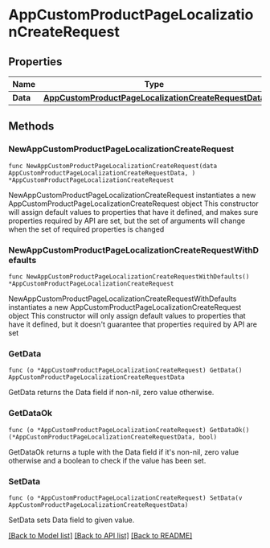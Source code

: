 # AppCustomProductPageLocalizationCreateRequest

## Properties

Name | Type | Description | Notes
------------ | ------------- | ------------- | -------------
**Data** | [**AppCustomProductPageLocalizationCreateRequestData**](AppCustomProductPageLocalizationCreateRequestData.md) |  | 

## Methods

### NewAppCustomProductPageLocalizationCreateRequest

`func NewAppCustomProductPageLocalizationCreateRequest(data AppCustomProductPageLocalizationCreateRequestData, ) *AppCustomProductPageLocalizationCreateRequest`

NewAppCustomProductPageLocalizationCreateRequest instantiates a new AppCustomProductPageLocalizationCreateRequest object
This constructor will assign default values to properties that have it defined,
and makes sure properties required by API are set, but the set of arguments
will change when the set of required properties is changed

### NewAppCustomProductPageLocalizationCreateRequestWithDefaults

`func NewAppCustomProductPageLocalizationCreateRequestWithDefaults() *AppCustomProductPageLocalizationCreateRequest`

NewAppCustomProductPageLocalizationCreateRequestWithDefaults instantiates a new AppCustomProductPageLocalizationCreateRequest object
This constructor will only assign default values to properties that have it defined,
but it doesn't guarantee that properties required by API are set

### GetData

`func (o *AppCustomProductPageLocalizationCreateRequest) GetData() AppCustomProductPageLocalizationCreateRequestData`

GetData returns the Data field if non-nil, zero value otherwise.

### GetDataOk

`func (o *AppCustomProductPageLocalizationCreateRequest) GetDataOk() (*AppCustomProductPageLocalizationCreateRequestData, bool)`

GetDataOk returns a tuple with the Data field if it's non-nil, zero value otherwise
and a boolean to check if the value has been set.

### SetData

`func (o *AppCustomProductPageLocalizationCreateRequest) SetData(v AppCustomProductPageLocalizationCreateRequestData)`

SetData sets Data field to given value.



[[Back to Model list]](../README.md#documentation-for-models) [[Back to API list]](../README.md#documentation-for-api-endpoints) [[Back to README]](../README.md)


